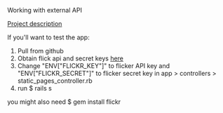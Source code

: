 Working with external API

[Project description](https://www.theodinproject.com/lessons/ruby-on-rails-flickr-api)

If you'll want to test the app:

1. Pull from github
2. Obtain flick api and secret keys [here](https://www.flickr.com/services/apps/create/)
3. Change "ENV["FLICKR_KEY"]" to flicker API key and "ENV["FLICKR_SECRET"]" to flicker secret key in app > controllers > static_pages_controller.rb
4. run $ rails s

you might also need $ gem install flickr